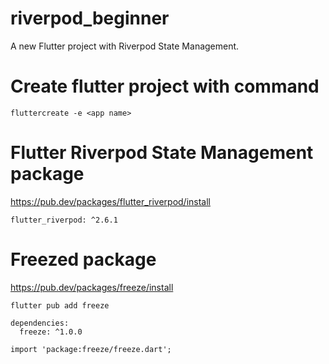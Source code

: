 # riverpod_beginner

A new Flutter project with Riverpod State Management.
<!-- installation -->
# Create flutter project with command
```
fluttercreate -e <app name>
```
# Flutter Riverpod State Management package
https://pub.dev/packages/flutter_riverpod/install
```
flutter_riverpod: ^2.6.1
```
<!-- Flutter freezed Package -->
# Freezed package
https://pub.dev/packages/freeze/install
```
flutter pub add freeze
```
```
dependencies:
  freeze: ^1.0.0
```
```
import 'package:freeze/freeze.dart';
```